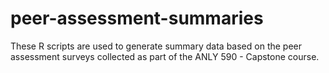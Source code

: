# peer-assessment-summaries

These R scripts are used to generate summary data based on the peer assessment surveys collected as part of the ANLY 590 - Capstone course. 
